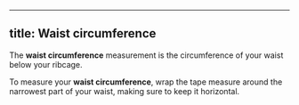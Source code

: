 ***

## title: Waist circumference

The **waist circumference** measurement is the circumference of your waist below your ribcage.

To measure your **waist circumference**, wrap the tape measure around the narrowest part of your waist, making sure to keep it horizontal.
